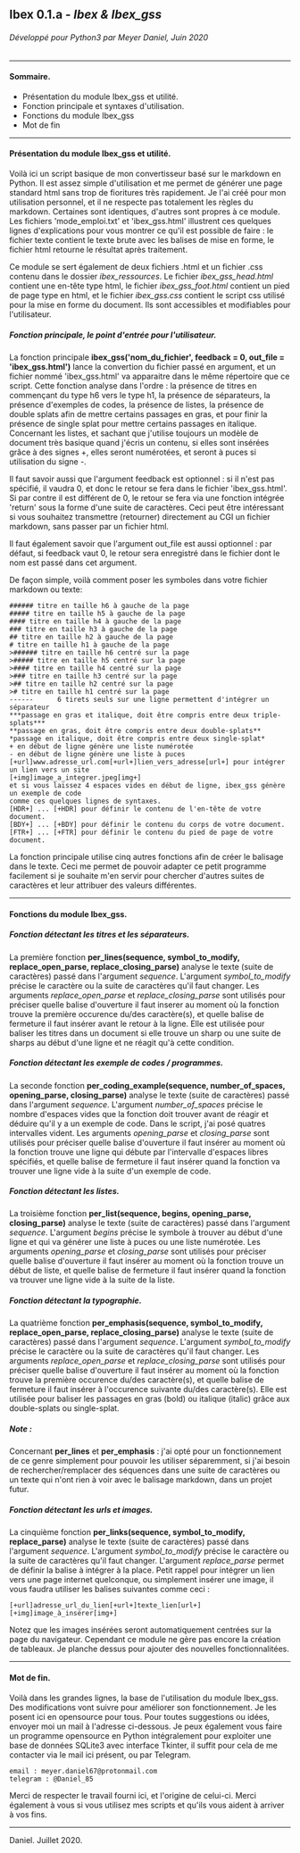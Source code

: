 ## Ibex 0.1.a  -  *Ibex & Ibex_gss*
###### Développé pour Python3 par Meyer Daniel, Juin 2020 

------
#### Sommaire.
+ Présentation du module Ibex_gss et utilité.
+ Fonction principale et syntaxes d'utilisation.
+ Fonctions du module Ibex_gss
+ Mot de fin

------
#### Présentation du module Ibex_gss et utilité.
Voilà ici un script basique de mon convertisseur basé sur le markdown en Python. Il est assez simple d'utilisation et me permet de générer une page standard html sans trop de fioritures très rapidement. Je l'ai créé pour mon utilisation personnel, et il ne respecte pas totalement les règles du markdown. Certaines sont identiques, d'autres sont propres à ce module. Les fichiers 'mode_emploi.txt' et 'ibex_gss.html' illustrent ces quelques lignes d'explications pour vous montrer ce qu'il est possible de faire : le fichier texte contient le texte brute avec les balises de mise en forme, le fichier html retourne le résultat après traitement.

Ce module se sert également de deux fichiers .html et un fichier .css contenu dans le dossier *ibex_ressources*. Le fichier *ibex_gss_head.html* contient une en-tête type html, le fichier *ibex_gss_foot.html* contient un pied de page type en html, et le fichier *ibex_gss.css* contient le script css utilisé pour la mise en forme du document. Ils sont accessibles et modifiables pour l'utilisateur.


##### Fonction principale, le point d'entrée pour l'utilisateur.
La fonction principale **ibex_gss('nom_du_fichier', feedback = 0, out_file = 'ibex_gss.html')** lance la convertion du fichier passé en argument, et un fichier nommé 'ibex_gss.html' va apparaitre dans le même répertoire que ce script. Cette fonction analyse dans l'ordre : la présence de titres en commençant du type h6 vers le type h1, la présence de séparateurs, la présence d'exemples de codes, la présence de listes, la présence de double splats afin de mettre certains passages en gras, et pour finir la présence de single splat pour mettre certains passages en italique.
Concernant les listes, et sachant que j'utilise toujours un modèle de document très basique quand j'écris un contenu, si elles sont insérées grâce à des signes +, elles seront numérotées, et seront à puces si utilisation du signe -.

Il faut savoir aussi que l'argument feedback est optionnel : si il n'est pas spécifié, il vaudra 0, et donc le retour se fera dans le fichier 'ibex_gss.html'. Si par contre il est différent de 0, le retour se fera via une fonction intégrée 'return' sous la forme d'une suite de caractères. Ceci peut être intéressant si vous souhaitez transmettre (retourner) directement au CGI un fichier markdown, sans passer par un fichier html.

Il faut également savoir que l'argument out_file est aussi optionnel : par défaut, si feedback vaut 0, le retour sera enregistré dans le fichier dont le nom est passé dans cet argument.

De façon simple, voilà comment poser les symboles dans votre fichier markdown ou texte:

    ###### titre en taille h6 à gauche de la page
    ##### titre en taille h5 à gauche de la page
    #### titre en taille h4 à gauche de la page
    ### titre en taille h3 à gauche de la page
    ## titre en taille h2 à gauche de la page
    # titre en taille h1 à gauche de la page
    >###### titre en taille h6 centré sur la page
    >##### titre en taille h5 centré sur la page
    >#### titre en taille h4 centré sur la page
    >### titre en taille h3 centré sur la page
    >## titre en taille h2 centré sur la page
    ># titre en taille h1 centré sur la page
    ------      6 tirets seuls sur une ligne permettent d'intégrer un séparateur
    ***passage en gras et italique, doit être compris entre deux triple-splats***
    **passage en gras, doit être compris entre deux double-splats**
    *passage en italique, doit être compris entre deux single-splat*
    + en début de ligne génère une liste numérotée
    - en début de ligne génère une liste à puces
    [+url]www.adresse_url.com[+url+]lien_vers_adresse[url+] pour intégrer un lien vers un site
    [+img]image_a_integrer.jpeg[img+]
    et si vous laissez 4 espaces vides en début de ligne, ibex_gss génère un exemple de code 
    comme ces quelques lignes de syntaxes.
    [HDR+] ... [+HDR] pour définir le contenu de l'en-tête de votre document.
    [BDY+] ... [+BDY] pour définir le contenu du corps de votre document.
    [FTR+] ... [+FTR] pour définir le contenu du pied de page de votre document.

La fonction principale utilise cinq autres fonctions afin de créer le balisage dans le texte. Ceci me permet de pouvoir adapter ce petit programme facilement si je souhaite m'en servir pour chercher d'autres suites de caractères et leur attribuer des valeurs différentes.

------
#### Fonctions du module Ibex_gss.
##### Fonction détectant les titres et les séparateurs.
La première fonction **per_lines(sequence, symbol_to_modify, replace_open_parse, replace_closing_parse)** analyse le texte (suite de caractères) passé dans l'argument *sequence*. L'argument *symbol_to_modify* précise le caractère ou la suite de caractères qu'il faut changer. Les arguments *replace_open_parse* et *replace_closing_parse* sont utilisés pour préciser quelle balise d'ouverture il faut inserer au moment où la fonction trouve la première occurence du/des caractère(s), et quelle balise de fermeture il faut insérer avant le retour à la ligne. Elle est utilisée pour baliser les titres dans un document si elle trouve un sharp ou une suite de sharps au début d'une ligne et ne réagit qu'à cette condition.

##### Fonction détectant les exemple de codes / programmes.
La seconde fonction **per_coding_example(sequence, number_of_spaces, opening_parse, closing_parse)** analyse le texte (suite de caractères) passé dans l'argument *sequence*. L'argument *number_of_spaces* précise le nombre d'espaces vides que la fonction doit trouver avant de réagir et déduire qu'il y a un exemple de code. Dans le script, j'ai posé quatres intervalles vident. Les arguments *opening_parse* et *closing_parse* sont utilisés pour préciser quelle balise d'ouverture il faut insérer au moment où la fonction trouve une ligne qui débute par l'intervalle d'espaces libres spécifiés, et quelle balise de fermeture il faut insérer quand la fonction va trouver une ligne vide à la suite d'un exemple de code.

##### Fonction détectant les listes.
La troisième fonction **per_list(sequence, begins, opening_parse, closing_parse)** analyse le texte (suite de caractères) passé dans l'argument *sequence*. L'argument *begins* précise le symbole à trouver au début d'une ligne et qui va générer une liste à puces ou une liste numérotée. Les arguments *opening_parse* et *closing_parse* sont utilisés pour préciser quelle balise d'ouverture il faut insérer au moment où la fonction trouve un début de liste, et quelle balise de fermeture il faut insérer quand la fonction va trouver une ligne vide à la suite de la liste.

##### Fonction détectant la typographie.
La quatrième fonction **per_emphasis(sequence, symbol_to_modify, replace_open_parse, replace_closing_parse)** analyse le texte (suite de caractères) passé dans l'argument *sequence*. L'argument *symbol_to_modify* précise le caractère ou la suite de caractères qu'il faut changer. Les arguments *replace_open_parse* et *replace_closing_parse* sont utilisés pour préciser quelle balise d'ouverture il faut insérer au moment où la fonction trouve la première occurence du/des caractère(s), et quelle balise de fermeture il faut insérer à l'occurence suivante du/des caractère(s). Elle est utilisée pour baliser les passages en gras (bold) ou italique (italic) grâce aux double-splats ou single-splat.

##### Note :
Concernant **per_lines** et **per_emphasis** : j'ai opté pour un fonctionnement de ce genre simplement pour pouvoir les utiliser séparemment, si j'ai besoin de rechercher/remplacer des séquences dans une suite de caractères ou un texte qui n'ont rien à voir avec le balisage markdown, dans un projet futur. 

##### Fonction détectant les urls et images.
La cinquième fonction **per_links(sequence, symbol_to_modify, replace_parse)** analyse le texte (suite de caractères) passé dans l'argument *sequence*. L'argument *symbol_to_modify* précise le caractère ou la suite de caractères qu'il faut changer. L'argument *replace_parse* permet de définir la balise à intégrer à la place. Petit rappel pour intégrer un lien vers une page internet quelconque, ou simplement insérer une image, il vous faudra utiliser les balises suivantes comme ceci : 

    [+url]adresse_url_du_lien[+url+]texte_lien[url+]
    [+img]image_à_insérer[img+]

Notez que les images insérées seront automatiquement centrées sur la page du navigateur. Cependant ce module ne gère pas encore la création de tableaux. Je planche dessus pour ajouter des nouvelles fonctionnalitées.

------
#### Mot de fin.
Voilà dans les grandes lignes, la base de l'utilisation du module Ibex_gss. Des modifications vont suivre pour améliorer son fonctionnement. Je les posent ici en opensource pour tous. Pour toutes suggestions ou idées, envoyer moi un mail à l'adresse ci-dessous. Je peux également vous faire un programme opensource en Python intégralement pour exploiter une base de données SQLite3 avec interface Tkinter, il suffit pour cela de me contacter via le mail ici présent, ou par Telegram.

    email : meyer.daniel67@protonmail.com
    telegram : @Daniel_85

Merci de respecter le travail fourni ici, et l'origine de celui-ci. Merci également à vous si vous utilisez mes scripts et qu'ils vous aident à arriver à vos fins.

------

Daniel. Juillet 2020.



